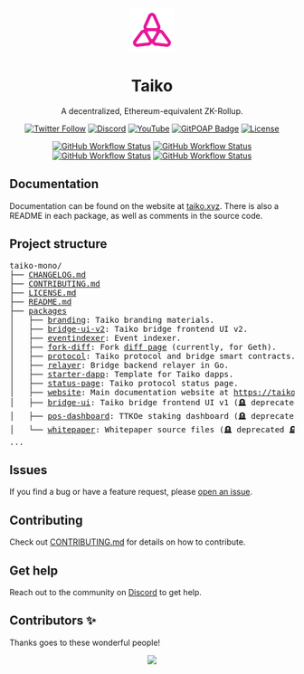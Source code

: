 <p align="center">
  <img src="./packages/branding/RGB SVG (For Digital Use)/Taiko Icon/taiko-icon-blk.svg" width="80" alt="Logo for Taiko" />
</p>

<h1 align="center">
  Taiko
</h1>

<p align="center">
  A decentralized, Ethereum-equivalent ZK-Rollup.
</p>

<div align="center">

[![Twitter Follow](https://img.shields.io/twitter/follow/taikoxyz?style=social)](https://twitter.com/taikoxyz)
[![Discord](https://img.shields.io/discord/984015101017346058?color=%235865F2&label=Discord&logo=discord&logoColor=%23fff)](https://discord.gg/taikoxyz)
[![YouTube](https://img.shields.io/youtube/channel/subscribers/UCxd_ARE9LtAEdnRQA6g1TaQ)](https://www.youtube.com/@taikoxyz)
[![GitPOAP Badge](https://public-api.gitpoap.io/v1/repo/taikoxyz/taiko-mono/badge)](https://www.gitpoap.io/gh/taikoxyz/taiko-mono)
[![License](https://img.shields.io/github/license/taikoxyz/taiko-mono)](https://github.com/taikoxyz/taiko-mono/blob/main/LICENSE.md)

[![GitHub Workflow Status](https://img.shields.io/github/actions/workflow/status/taikoxyz/taiko-mono/protocol.yml?branch=main&label=Protocol&logo=github)](https://github.com/taikoxyz/taiko-mono/actions/workflows/protocol.yml)
[![GitHub Workflow Status](https://img.shields.io/github/actions/workflow/status/taikoxyz/taiko-mono/relayer.yml?branch=main&label=Relayer&logo=github)](https://github.com/taikoxyz/taiko-mono/actions/workflows/relayer.yml)
[![GitHub Workflow Status](https://img.shields.io/github/actions/workflow/status/taikoxyz/taiko-mono/bridge-ui-v2.yml?branch=main&label=Bridge%20UI&logo=github)](https://github.com/taikoxyz/taiko-mono/actions/workflows/bridge-ui.yml)
[![GitHub Workflow Status](https://img.shields.io/github/actions/workflow/status/taikoxyz/taiko-mono/website.yml?branch=main&label=Website&logo=github)](https://github.com/taikoxyz/taiko-mono/actions/workflows/website.yml)

</div>

## Documentation

Documentation can be found on the website at [taiko.xyz](https://taiko.xyz). There is also a README in each package, as well as comments in the source code.

## Project structure

<pre>
taiko-mono/
├── <a href="./CHANGELOG.md">CHANGELOG.md</a>
├── <a href="./CONTRIBUTING.md">CONTRIBUTING.md</a>
├── <a href="./LICENSE.md">LICENSE.md</a>
├── <a href="./README.md">README.md</a>
├── <a href="./packages">packages</a>
│   ├── <a href="./packages/branding">branding</a>: Taiko branding materials.
│   ├── <a href="./packages/bridge-ui-v2">bridge-ui-v2</a>: Taiko bridge frontend UI v2.
│   ├── <a href="./packages/eventindexer">eventindexer</a>: Event indexer.
│   ├── <a href="./packages/fork-diff">fork-diff</a>: Fork <a href="https://geth.taiko.xyz">diff page</a> (currently, for Geth).
│   ├── <a href="./packages/protocol">protocol</a>: Taiko protocol and bridge smart contracts.
│   ├── <a href="./packages/relayer">relayer</a>: Bridge backend relayer in Go.
│   ├── <a href="./packages/starter-dapp">starter-dapp</a>: Template for Taiko dapps.
│   ├── <a href="./packages/status-page">status-page</a>: Taiko protocol status page.
│   ├── <a href="./packages/website">website</a>: Main documentation website at <a href="https://taiko.xyz">https://taiko.xyz</a>.
│   ├── <a href="./packages/bridge-ui">bridge-ui</a>: Taiko bridge frontend UI v1 (🪦 deprecated 🪦).
│   ├── <a href="./packages/pos-dashboard">pos-dashboard</a>: TTKOe staking dashboard (🪦 deprecated 🪦).
│   └── <a href="./packages/whitepaper">whitepaper</a>: Whitepaper source files (🪦 deprecated 🪦).
...
</pre>

## Issues

If you find a bug or have a feature request, please [open an issue](https://github.com/taikoxyz/taiko-mono/issues/new/choose).

## Contributing

Check out [CONTRIBUTING.md](./CONTRIBUTING.md) for details on how to contribute.

## Get help

Reach out to the community on [Discord](https://discord.gg/taikoxyz) to get help.

## Contributors ✨

Thanks goes to these wonderful people!

<a href="https://github.com/taikoxyz/taiko-mono/graphs/contributors">
  <p align="center">
    <img width="720" src="https://contrib.rocks/image?repo=taikoxyz/taiko-mono" />
  </p>
</a>
